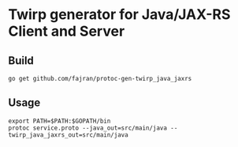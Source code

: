 Twirp generator for Java/JAX-RS Client and Server
=================================================

Build
-----

    go get github.com/fajran/protoc-gen-twirp_java_jaxrs


Usage
-----

    export PATH=$PATH:$GOPATH/bin
    protoc service.proto --java_out=src/main/java --twirp_java_jaxrs_out=src/main/java

